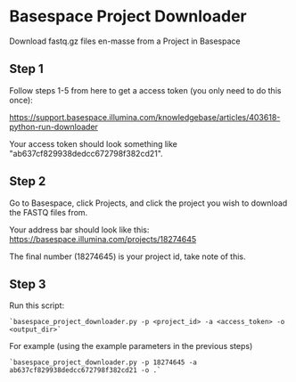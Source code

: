 Basespace Project Downloader
============================

Download fastq.gz files en-masse from a Project in Basespace

Step 1
------

Follow steps 1-5 from here to get a access token (you only need to do this once):

   https://support.basespace.illumina.com/knowledgebase/articles/403618-python-run-downloader

Your access token should look something like "ab637cf829938dedcc672798f382cd21".

Step 2
------

Go to Basespace, click Projects, and click the project you wish to download the FASTQ files from.

Your address bar should look like this:  https://basespace.illumina.com/projects/18274645

The final number (18274645) is your project id, take note of this.


Step 3
------
Run this script:

    `basespace_project_downloader.py -p <project_id> -a <access_token> -o <output_dir>`

For example (using the example parameters in the previous steps)

    `basespace_project_downloader.py -p 18274645 -a ab637cf829938dedcc672798f382cd21 -o .`
